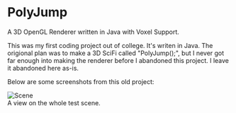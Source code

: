# PolyJump
A 3D OpenGL Renderer written in Java with Voxel Support.

This was my first coding project out of college. It's writen in Java. The origional plan was to make a 3D SciFi called "PolyJump();",
but I never got far enough into making the renderer before I abandoned this project. I leave it abandoned here as-is.  

Below are some screenshots from this old project:

![Scene](https://imgur.com/cneTWiN.gif)  
A view on the whole test scene.
